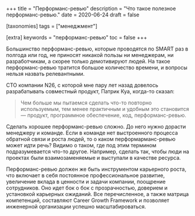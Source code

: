 +++
title = "Перформанс-ревью"
description = "Что такое полезное перформанс-ревью."
date = 2020-06-24
draft = false

[taxonomies]
tags = ["менеджмент"]

[extra]
keywords = "перформанс-ревью"
toc = false
+++

Большинство перформанс-ревью, которые проводятся по SMART раз в полгода или год, не приносят
никакой пользы ни менеджерам, ни разработчикам, а скорее только демотивируют людей.
На такое перформанс-ревью тратится большое количество времени, и вопросы нельзя назвать релевантными.

CTO компании N26, с которой мне пару лет назад довелось разрабатывать совместный продукт,
Патрик Куа, когда-то сказал:

> Чем больше мы пытаемся сделать что-то повторно используемым, тем менее практичным и удобным это
становится — продукт, программное обеспечение, код, перформанс-ревью.

Сделать хорошее перформанс-ревью сложно. До него нужно дорасти менеджеру и команде. Если в команде
нет выстроенного процесса обратной связи и роста людей, то о каком перформарманс-ревью может идти речь?
Видимо о таком, где под этим термином подразумевается что-то другое. Например, сделать так, чтобы
люди на проектах были взаимозаменяемые и выступали в качестве ресурса.

Перформанс-ревью должен же быть инструментом карьерного роста, что включает в себя постоянное
профессиональное развитие, увеличение вклада в ценности и задачи компании, поощрение сотрудников.
Оно идет бок о бок с прозрачностью, доверием и установкой карьерных ожиданий. Все перечисленное,
а также матрица компетенций, составляют Career Growth Framework и позволяет инженерной организации
успешно масштабироваться.
